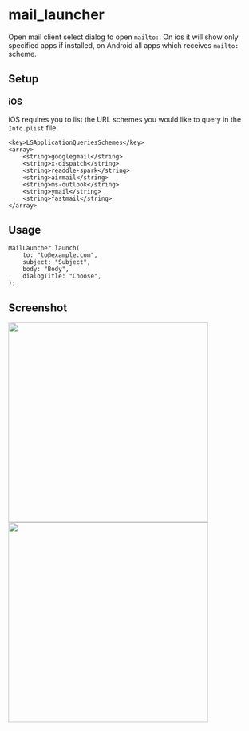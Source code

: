 # mail_launcher

Open mail client select dialog to open `mailto:`. On ios it will show only specified apps if installed, on Android all apps which receives `mailto:` scheme. 

## Setup

### iOS

iOS requires you to list the URL schemes you would like to query in the `Info.plist` file.

```
<key>LSApplicationQueriesSchemes</key>
<array>
    <string>googlegmail</string>
    <string>x-dispatch</string>
    <string>readdle-spark</string>
    <string>airmail</string>
    <string>ms-outlook</string>
    <string>ymail</string>
    <string>fastmail</string>
</array>
```

## Usage

```
MailLauncher.launch(
    to: "to@example.com", 
    subject: "Subject", 
    body: "Body", 
    dialogTitle: "Choose",
);
```

## Screenshot

<img src="https://github.com/kodal/mail_launcher/raw/master/screenshots/screenshot_ios_1.jpg" width="400"/><img src="https://github.com/kodal/mail_launcher/raw/master/screenshots/screenshot_android_1.jpg" width="400"/>

